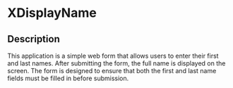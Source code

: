 # XDisplayName

## Description
This application is a simple web form that allows users to enter their first and last names. After submitting the form, the full name is displayed on the screen. The form is designed to ensure that both the first and last name fields must be filled in before submission.
